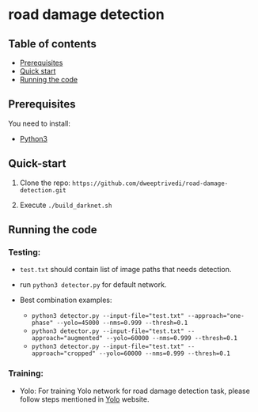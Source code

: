 # road damage detection

## Table of contents

- [Prerequisites](#prerequisites)
- [Quick start](#quick-start)
- [Running the code](#running-the-code)

## Prerequisites

You need to install:
- [Python3](https://www.python.org/downloads/)

## Quick-start
1. Clone the repo: `https://github.com/dweeptrivedi/road-damage-detection.git`

2. Execute `./build_darknet.sh`

## Running the code

### Testing:

- `test.txt` should contain list of image paths that needs detection.

- run `python3 detector.py` for default network.

- Best combination examples:
    - `python3 detector.py --input-file="test.txt" --approach="one-phase" --yolo=45000 --nms=0.999 --thresh=0.1`
    - `python3 detector.py --input-file="test.txt" --approach="augmented" --yolo=60000 --nms=0.999 --thresh=0.1`
    - `python3 detector.py --input-file="test.txt" --approach="cropped" --yolo=60000 --nms=0.999 --thresh=0.1`

### Training:

- Yolo: For training Yolo network for road damage detection task, please follow steps mentioned in [Yolo](https://pjreddie.com/darknet/yolo/) website.
